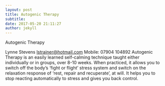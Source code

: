 ```yaml
---
layout: post
title: Autogenic Therapy
subtitle: 
date: 2017-05-20 21:11:27
author: jekyll
---
```

Autogenic Therapy

Lynne Stevens
lstrainer@hotmail.com
Mobile: 07904 104892
Autogenic Therapy is an easily learned self-calming technique taught either individually or in groups, over 8-10 weeks. When practiced, it allows you to switch off the body’s ‘fight or flight’ stress system and switch on the relaxation response of ‘rest, repair and recuperate’, at will. It helps you to stop reacting automatically to stress and gives you back control.


